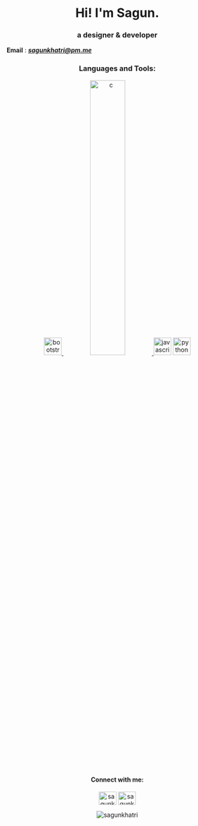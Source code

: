 <h1 align="center">Hi! I'm Sagun.</h1>
<h3 align="center">a designer & developer</h3>

**Email** : _**sagunkhatri@pm.me**_

<h3 align="center">Languages and Tools:</h3>
<p align="center"> <a href="https://getbootstrap.com" target="_blank"> <img src="https://devicons.github.io/devicon/devicon.git/icons/bootstrap/bootstrap-plain.svg" alt="bootstrap" width="40" height="40"/> </a> <a href="https://www.cprogramming.com/" target="_blank"> <img src="https://devicons.github.io/devicon/devicon.git/icons/c/c-original.svg" alt="c" width="40%" height="40%"/> </a> <a href="https://developer.mozilla.org/en-US/docs/Web/JavaScript" target="_blank"> <img src="https://devicons.github.io/devicon/devicon.git/icons/javascript/javascript-original.svg" alt="javascript" width="40" height="40"/></a> <a href="https://www.python.org" target="_blank"> <img src="https://devicons.github.io/devicon/devicon.git/icons/python/python-original.svg" alt="python" width="40" height="40"/> </a> </p>

<p align="center">
<h4 align="center">Connect with me:</h4>
<p align="center"><a href="https://twitter.com/sagunkhtr" target="blank"><img align="center" src="https://cdn.jsdelivr.net/npm/simple-icons@3.0.1/icons/twitter.svg" alt="sagunkhtr" height="30" width="40" /></a>
<a href="https://instagram.com/sagunkhtr" target="blank"><img align="center" src="https://cdn.jsdelivr.net/npm/simple-icons@3.0.1/icons/instagram.svg" alt="sagunkhtr" height="30" width="40" /></a></p>
</p>

<p align="center"><img align="center" src="https://github-readme-stats.vercel.app/api?username=sagunkhatri&show_icons=true" alt="sagunkhatri" /></p>
